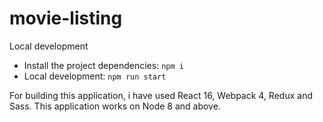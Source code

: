 # movie-listing

Local development
- Install the project dependencies: `npm i`
- Local development: `npm run start`

For building this application, i have used React 16, Webpack 4, Redux and Sass.
This application works on Node 8 and above.
